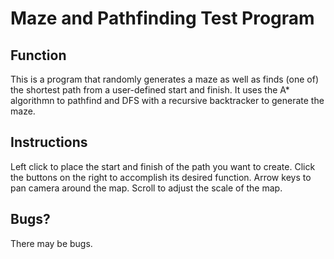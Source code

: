 # Maze and Pathfinding Test Program

## Function
This is a program that randomly generates a maze as well as finds (one of) the shortest path from a user-defined start and finish.
It uses the A* algorithmn to pathfind and DFS with a recursive backtracker to generate the maze.

## Instructions
Left click to place the start and finish of the path you want to create.
Click the buttons on the right to accomplish its desired function.
Arrow keys to pan camera around the map.
Scroll to adjust the scale of the map.

## Bugs?
There may be bugs.



